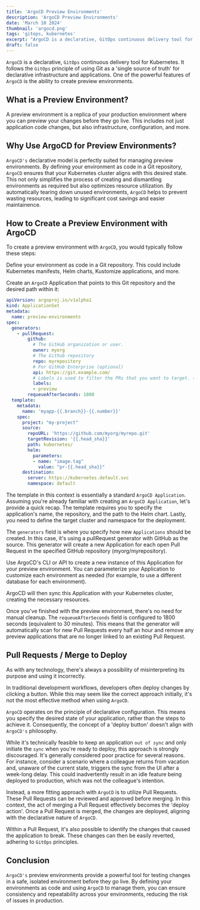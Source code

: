 ```yaml
---
title: 'ArgoCD Preview Environments'
description: 'ArgoCD Preview Environments'
date: 'March 10 2024'
thumbnail: 'argocd.png'
tags: 'gitops, kubernetes'
excerpt: "ArgoCD is a declarative, GitOps continuous delivery tool for Kubernetes."
draft: false
---
```


`ArgoCD` is a declarative, `GitOps` continuous delivery tool for Kubernetes. It follows the `GitOps` principle of using Git as a 'single source of truth' for declarative infrastructure and applications. One of the powerful features of `ArgoCD` is the ability to create preview environments.

## What is a Preview Environment?
A preview environment is a replica of your production environment where you can preview your changes before they go live. This includes not just application code changes, but also infrastructure, configuration, and more.

## Why Use ArgoCD for Preview Environments?
`ArgoCD's` declarative model is perfectly suited for managing preview environments. By defining your environment as code in a Git repository, `ArgoCD` ensures that your Kubernetes cluster aligns with this desired state. This not only simplifies the process of creating and dismantling environments as required but also optimizes resource utilization. By automatically tearing down unused environments, `ArgoCD` helps to prevent wasting resources, leading to significant cost savings and easier maintainence.

## How to Create a Preview Environment with ArgoCD
To create a preview environment with `ArgoCD`, you would typically follow these steps:

Define your environment as code in a Git repository. This could include Kubernetes manifests, Helm charts, Kustomize applications, and more.

Create an `ArgoCD` Application that points to this Git repository and the desired path within it:
```yaml
apiVersion: argoproj.io/v1alpha1
kind: ApplicationSet
metadata:
  name: preview-environments
spec:
  generators:
    - pullRequest:
        github:
          # The GitHub organization or user.
          owner: myorg
          # The Github repository
          repo: myrepository
          # For GitHub Enterprise (optional)
          api: https://git.example.com/
          # Labels is used to filter the PRs that you want to target. (optional)
          labels:
          - preview
        requeueAfterSeconds: 1800
  template:
    metadata:
      name: 'myapp-{{.branch}}-{{.number}}'
    spec:
      project: "my-project"
      source:
        repoURL: 'https://github.com/myorg/myrepo.git'
        targetRevision: '{{.head_sha}}'
        path: kubernetes/
        helm:
          parameters:
          - name: "image.tag"
            value: "pr-{{.head_sha}}"
      destination:
        server: https://kubernetes.default.svc
        namespace: default
```

The template in this context is essentially a standard `ArgoCD Application`. Assuming you're already familiar with creating an `ArgoCD Application`, let's provide a quick recap. The template requires you to specify the application's name, the repository, and the path to the Helm chart. Lastly, you need to define the target cluster and namespace for the deployment.

The `generators` field is where you specify how new `Applications` should be created. In this case, it's using a pullRequest generator with GitHub as the source. This generator will create a new Application for each open Pull Request in the specified GitHub repository (myorg/myrepository).

Use ArgoCD's CLI or API to create a new instance of this Application for your preview environment. You can parameterize your Application to customize each environment as needed (for example, to use a different database for each environment).

ArgoCD will then sync this Application with your Kubernetes cluster, creating the necessary resources.

Once you've finished with the preview environment, there's no need for manual cleanup. The `requeueAfterSeconds` field is configured to 1800 seconds (equivalent to 30 minutes). This means that the generator will automatically scan for new Pull Requests every half an hour and remove any preview applications that are no longer linked to an existing Pull Request.

## Pull Requests / Merge to Deploy
As with any technology, there's always a possibility of misinterpreting its purpose and using it incorrectly.

In traditional development workflows, developers often deploy changes by clicking a button. While this may seem like the correct approach initially, it's not the most effective method when using `ArgoCD`.

`ArgoCD` operates on the principle of declarative configuration. This means you specify the desired state of your application, rather than the steps to achieve it. Consequently, the concept of a 'deploy button' doesn't align with `ArgoCD's` philosophy.

While it's technically feasible to keep an application `out of sync` and only initiate the `sync` when you're ready to deploy, this approach is strongly discouraged. It's generally considered poor practice for several reasons. For instance, consider a scenario where a colleague returns from vacation and, unaware of the current state, triggers the sync from the UI after a week-long delay. This could inadvertently result in an idle feature being deployed to production, which was not the colleague's intention.

Instead, a more fitting approach with `ArgoCD` is to utilize Pull Requests. These Pull Requests can be reviewed and approved before merging. In this context, the act of merging a Pull Request effectively becomes the 'deploy action'. Once a Pull Request is merged, the changes are deployed, aligning with the declarative nature of `ArgoCD`.

Within a Pull Request, it's also possible to identify the changes that caused the application to break. These changes can then be easily reverted, adhering to `GitOps` principles.

## Conclusion
`ArgoCD's` preview environments provide a powerful tool for testing changes in a safe, isolated environment before they go live. By defining your environments as code and using `ArgoCD` to manage them, you can ensure consistency and repeatability across your environments, reducing the risk of issues in production.
